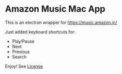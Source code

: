 # Amazon Music Mac App

This is an electron wrapper for https://music.amazon.in/

Just added keyboard shortcuts for:

* Play/Pause
* Next
* Previous
* Search

Enjoy! See [License](LICENSE.md)
